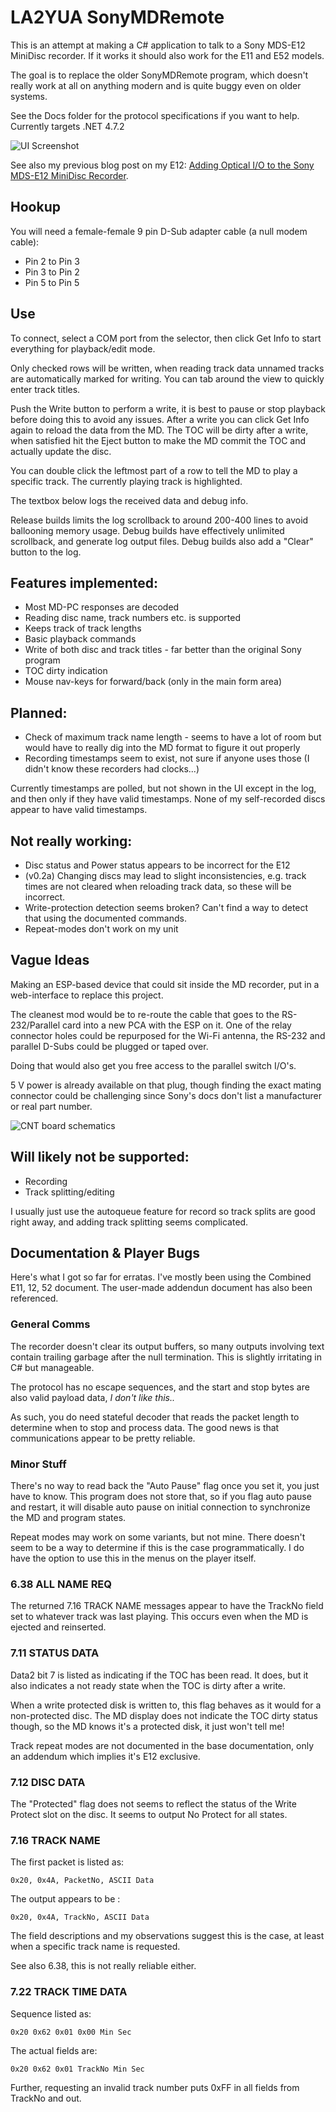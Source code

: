 ﻿# LA2YUA SonyMDRemote
This is an attempt at making a C# application to talk to a Sony MDS-E12 MiniDisc recorder. If it works it should also work for the E11 and E52 models. 

The goal is to replace the older SonyMDRemote program, which doesn't really work at all on anything modern and is quite buggy even on older systems.

See the Docs folder for the protocol specifications if you want to help.
Currently targets .NET 4.7.2

![UI Screenshot](img/gui2.png)

See also my previous blog post on my E12: [Adding Optical I/O to the Sony MDS-E12 MiniDisc Recorder](http://longview.be/adding-optical-io-to-the-sony-mds-e12-minidisc-recorder.html).

## Hookup
You will need a female-female 9 pin D-Sub adapter cable (a null modem cable):
* Pin 2 to Pin 3
* Pin 3 to Pin 2
* Pin 5 to Pin 5

## Use
To connect, select a COM port from the selector, then click Get Info to start everything for playback/edit mode.

Only checked rows will be written, when reading track data unnamed tracks are automatically marked for writing. You can tab around the view to quickly enter track titles. 

Push the Write button to perform a write, it is best to pause or stop playback before doing this to avoid any issues. After a write you can click Get Info again to reload the data from the MD. The TOC will be dirty after a write, when satisfied hit the Eject button to make the MD commit the TOC and actually update the disc.

You can double click the leftmost part of a row to tell the MD to play a specific track. The currently playing track is highlighted.

The textbox below logs the received data and debug info.

Release builds limits the log scrollback to around 200-400 lines to avoid ballooning memory usage. Debug builds have effectively unlimited scrollback, and generate log output files. Debug builds also add a "Clear" button to the log.

## Features implemented:
* Most MD-PC responses are decoded
* Reading disc name, track numbers etc. is supported
* Keeps track of track lengths
* Basic playback commands
* Write of both disc and track titles - far better than the original Sony program
* TOC dirty indication
* Mouse nav-keys for forward/back (only in the main form area)

## Planned:
* Check of maximum track name length - seems to have a lot of room but would have to really dig into the MD format to figure it out properly
* Recording timestamps seem to exist, not sure if anyone uses those (I didn't know these recorders had clocks...)

Currently timestamps are polled, but not shown in the UI except in the log, and then only if they have valid timestamps. None of my self-recorded discs appear to have valid timestamps.

## Not really working:
* Disc status and Power status appears to be incorrect for the E12
* (v0.2a) Changing discs may lead to slight inconsistencies, e.g. track times are not cleared when reloading track data, so these will be incorrect.
* Write-protection detection seems broken? Can't find a way to detect that using the documented commands.
* Repeat-modes don't work on my unit

## Vague Ideas
Making an ESP-based device that could sit inside the MD recorder, put in a web-interface to replace this project. 

The cleanest mod would be to re-route the cable that goes to the RS-232/Parallel card into a new PCA with the ESP on it. One of the relay connector holes could be repurposed for the Wi-Fi antenna, the RS-232 and parallel D-Subs could be plugged or taped over.

Doing that would also get you free access to the parallel switch I/O's.

5 V power is already available on that plug, though finding the exact mating connector could be challenging since Sony's docs don't list a manufacturer or real part number.

![CNT board schematics](img/cnt_board.PNG)

## Will likely not be supported:
* Recording
* Track splitting/editing

I usually just use the autoqueue feature for record so track splits are good right away, and adding track splitting seems complicated.

## Documentation & Player Bugs
Here's what I got so far for erratas.
I've mostly been using the Combined E11, 12, 52 document. The user-made addendun document has also been referenced.

### General Comms
The recorder doesn't clear its output buffers, so many outputs involving text contain trailing garbage after the null termination. This is slightly irritating in C# but manageable.

The protocol has no escape sequences, and the start and stop bytes are also valid payload data, _I don't like this.._

As such, you do need stateful decoder that reads the packet length to determine when to stop and process data. The good news is that communications appear to be pretty reliable.

### Minor Stuff
There's no way to read back the "Auto Pause" flag once you set it, you just have to know. This program does not store that, so if you flag auto pause and restart, it will disable auto pause on initial connection to synchronize the MD and program states.

Repeat modes may work on some variants, but not mine. There doesn't seem to be a way to determine if this is the case programmatically. I do have the option to use this in the menus on the player itself.

### 6.38 ALL NAME REQ
The returned 7.16 TRACK NAME messages appear to have the TrackNo field set to whatever track was last playing. This occurs even when the MD is ejected and reinserted.

### 7.11 STATUS DATA
Data2 bit 7 is listed as indicating if the TOC has been read. It does, but it also indicates a not ready state when the TOC is dirty after a write.

When a write protected disk is written to, this flag behaves as it would for a non-protected disc. The MD display does not indicate the TOC dirty status though, so the MD knows it's a protected disk, it just won't tell me!

Track repeat modes are not documented in the base documentation, only an addendum which implies it's E12 exclusive.

### 7.12 DISC DATA
The "Protected" flag does not seems to reflect the status of the Write Protect slot on the disc. It seems to output No Protect for all states.

### 7.16 TRACK NAME
The first packet is listed as:

	0x20, 0x4A, PacketNo, ASCII Data

The output appears to be :

	0x20, 0x4A, TrackNo, ASCII Data

The field descriptions and my observations suggest this is the case, at least when a specific track name is requested.

See also 6.38, this is not really reliable either.


### 7.22 TRACK TIME DATA
Sequence listed as:

	0x20 0x62 0x01 0x00 Min Sec

The actual fields are:

	0x20 0x62 0x01 TrackNo Min Sec

Further, requesting an invalid track number puts 0xFF in all fields from TrackNo and out.